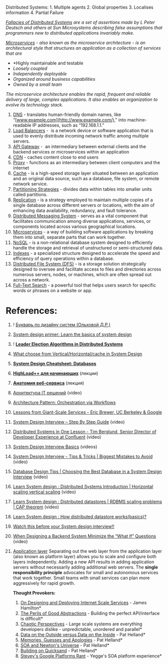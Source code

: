 
Distributed Systems:
	1. Multiple agents
	2. Global properties
	3. Localises information
	4. Partial Failure 

*[Fallacies of Distributed Systems](Fallacies%20of%20Distributed%20Systems.md) are a set of assertions made by L Peter Deutsch and others at Sun Microsystems describing false assumptions that programmers new to distributed applications invariably make.*

*[Microservices](../4.%20Architecture%20Types/Monolith%20vs.%20Microservices/Microservices.md) - also known as the microservice architecture - is an architectural style that structures an application as a collection of services that are*

- *Highly maintainable and testable
- *Loosely coupled*
- *Independently deployable*
- *Organized around business capabilities*
- *Owned by a small team*

*The microservice architecture enables the rapid, frequent and reliable delivery of large, complex applications. It also enables an organization to evolve its technology stack.*

1. [DNS](../../7.%20Networks/5.%20DNS.md) - translates human-friendly domain names, like “[www.example.com](http://www.example.com/)," into machine-readable IP addresses, such as “192.168.1.1.”
2. [Load Balancers](../../7.%20Networks/LB/_Base.md) -  is a network device or software application that is used to evenly distribute incoming network traffic among multiple servers.
3. [API Gateway](1.%20Concepts/API%20Gateway.md) -  an intermediary between external clients and the backend services or microservices within an application
4. [CDN](../../7.%20Networks/4.%20CDN.md) - caches content close to end users
5. [Proxy](../../7.%20Networks/Proxy/_Base.md) - functions as an intermediary between client computers and the internet
6. [Cache](2.%20Components/Cache/0.%20Cache.md) - is a high-speed storage layer situated between an application and an original data source, such as a database, file system, or remote network service.
7. [Partitioning Strategies](../../3.%20Database/OTLP/SQL/5.%20Distributed/Partitioning/Partitioning%20Strategies.md) - divides data within tables into smaller units called partitions.
8. [Replication](../../3.%20Database/OTLP/SQL/5.%20Distributed/Replication/Base.md) - is a strategy employed to maintain multiple copies of a single database across different servers or locations, with the aim of enhancing data availability, redundancy, and fault tolerance.
9. [Distributed Messaging System](2.%20Components/Brokers/Distributed%20Messaging%20System.md) - serves as a vital component that facilitates communication among diverse applications, services, or components located across various geographical locations.
10. [Microservices](../4.%20Architecture%20Types/Monolith%20vs.%20Microservices/Microservices.md) - a way of building software applications by breaking them into small, separate parts that can work together.
11. [NoSQL](../../3.%20Database/OTLP/NoSQL/Base.md) - is a non-relational database system designed to efficiently handle the storage and retrieval of unstructured or semi-structured data.
12. [Indexes](../../3.%20Database/OTLP/SQL/2.%20Indexes/_Base.md) - a specialized structure designed to accelerate the speed and efficiency of query operations within a database.
13. [Distributed File System (DFS)](2.%20Components/Distributed%20File%20System%20(DFS).md) - is a storage solution strategically designed to oversee and facilitate access to files and directories across numerous servers, nodes, or machines, which are often spread out across a network.
14. [Full-Text Search](../../3.%20Database/OTLP/SQL/2.%20Indexes/Full-Text%20Search.md) - a powerful tool that helps users search for specific words or phrases on a website or app.

# References:

1. ! [Букварь по дизайну систем (Ольховой Д.Р.)](https://docs.google.com/document/d/1w3qb6SS1Hycyce5Fg5mVMdzkGYXTRskSf57IoD98ZQw/edit#heading=h.7sot09tq18su)
2. [System design primer: Learn the basics of system design](https://www.educative.io/blog/system-design-primer)
3. ! [**Leader Election Algorithms in Distributed Systems**](https://medium.com/nerd-for-tech/leader-election-algorithms-in-distributed-systems-f513d41ad0d9)
4. [What choose from Vertical/Horizontal/cache in System Design](https://medium.com/@komalpal/what-choose-from-vertical-horizontal-cache-in-system-design-1f5e5e5b183c)
5. **[System Design Cheatsheet: Databases](https://levelup.gitconnected.com/system-design-cheatsheet-databases-43ec82de2260)**
6. **[HighLoad++ для начинающих](https://highload.guide/blog/highload-for-beginners.html)** (лекции)
7. **[Анатомия веб-сервиса](https://highload.guide/blog/inside-webserver.html)** (лекция)
8. [Архитектура IT решений](https://www.youtube.com/watch?v=Lq17AMCMLAE) (video)
9. [Architecture Pattern: Orchestration via Workflows](https://kislayverma.com/software-architecture/architecture-pattern-orchestration-via-workflows/)
10. [Lessons from Giant-Scale Services - Eric Brewer, UC Berkeley & Google](https://people.eecs.berkeley.edu/~brewer/papers/GiantScale-IEEE.pdf)
11. [System Design Interview – Step By Step Guide](https://www.youtube.com/watch?v=bUHFg8CZFws) (video)
12. [Distributed Systems in One Lesson - Tim Berglund, Senior Director of Developer Experience at Confluent](https://www.youtube.com/watch?v=Y6Ev8GIlbxc) (video)
13. [System Design Interview Basics](https://www.youtube.com/playlist?list=PLOAph0xkZvSvCX3Pk3S68WY14BKYN_w64) (videos)
14. [System Design Interview - Tips & Tricks | Biggest Mistakes to Avoid](https://www.youtube.com/watch?v=4Q2fokImKfM) (video)
15. [Database Design Tips | Choosing the Best Database in a System Design Interview](https://www.youtube.com/watch?v=cODCpXtPHbQ) (video)
16. [Learn System design : Distributed Systems Introduction | Horizontal scaling vertical scaling](https://www.youtube.com/watch?v=OyTEd9h_CVQ&list=PLkQkbY7JNJuBoTemzQfjym0sqbOHt5fnV&index=13) (video)
17. [Learn System design : Distributed datastores | RDBMS scaling problems | CAP theorem](https://www.youtube.com/watch?v=l9JSK9OBzA4&list=PLkQkbY7JNJuBoTemzQfjym0sqbOHt5fnV&index=14) (video)
18. [Learn System design : How distributed datastore works(basics)?](https://www.youtube.com/watch?v=ZbyYvTfBlE0&list=PLkQkbY7JNJuBoTemzQfjym0sqbOHt5fnV&index=15)
19. [Watch this before your System design interview!!](https://www.youtube.com/watch?v=pWO07iEpjO4&list=PLkQkbY7JNJuBoTemzQfjym0sqbOHt5fnV&index=20)
20. [When Designing a Backend System Minimize the “What If” Questions](https://www.youtube.com/watch?v=1a7E0qh48gM&list=PLQnljOFTspQXSevtRqvMNycWfHM7cXc3d&index=4) (video)
21. [Application layer](https://github.com/donnemartin/system-design-primer#application-layer) Separating out the web layer from the application layer (also known as platform layer) allows you to scale and configure both layers independently. Adding a new API results in adding application servers without necessarily adding additional web servers. The **single responsibility principle** advocates for small and autonomous services that work together. Small teams with small services can plan more aggressively for rapid growth.

	**Thought Provokers:**
	1. [On Designing and Deploying Internet Scale Services](https://mvdirona.com/jrh/talksAndPapers/JamesRH_Lisa.pdf) - James Hamilton*
	2. [The Perils of Good Abstractions](https://web.archive.org/web/20181006111158/http://www.addsimplicity.com/adding_simplicity_an_engi/2006/12/the_perils_of_g.html) - Building the perfect API/interface is difficult*
	3. [Chaotic Perspectives](https://web.archive.org/web/20180821164750/http://www.addsimplicity.com/adding_simplicity_an_engi/2007/05/chaotic_perspec.html) - Large scale systems are everything developers dislike - unpredictable, unordered and parallel*
	4. [Data on the Outside versus Data on the Inside](http://cidrdb.org/cidr2005/papers/P12.pdf) - Pat Helland*
	5. [Memories, Guesses and Apologies](https://channel9.msdn.com/Shows/ARCast.TV/ARCastTV-Pat-Helland-on-Memories-Guesses-and-Apologies) - Pat Helland*
	6. [SOA and Newton's Universe](https://web.archive.org/web/20190719121913/https://blogs.msdn.microsoft.com/pathelland/2007/05/20/soa-and-newtons-universe/) - Pat Helland*
	7. [Building on Quicksand](https://arxiv.org/abs/0909.1788) - Pat Helland*
	8. [Stevey's Google Platforms Rant](https://web.archive.org/web/20190319154842/https://plus.google.com/112678702228711889851/posts/eVeouesvaVX) - Yegge's SOA platform experience*